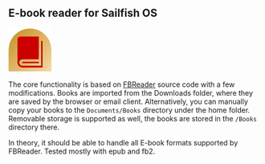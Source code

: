 ## E-book reader for Sailfish OS

![icon](app/icons/86x86/harbour-books.png)

The core functionality is based on [FBReader](https://github.com/geometer/FBReader)
source code with a few modifications. Books are imported from the Downloads folder,
where they are saved by the browser or email client. Alternatively, you can
manually copy your books to the `Documents/Books` directory under the home
folder. Removable storage is supported as well, the books are stored in the
`/Books` directory there.

In theory, it should be able to handle all E-book formats supported by FBReader.
Tested mostly with epub and fb2.
